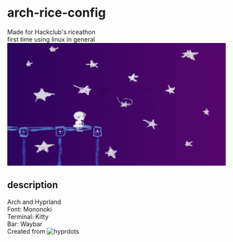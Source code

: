# arch-rice-config
Made for Hackclub's riceathon  
first time using linux in general
![plot](./Screenshots/wallpaper.png)
## description
Arch and Hyprland  
Font: Mononoki  
Terminal: Kitty  
Bar: Waybar  
Created from ![hyprdots](https://github.com/prasanthrangan/hyprdots)

